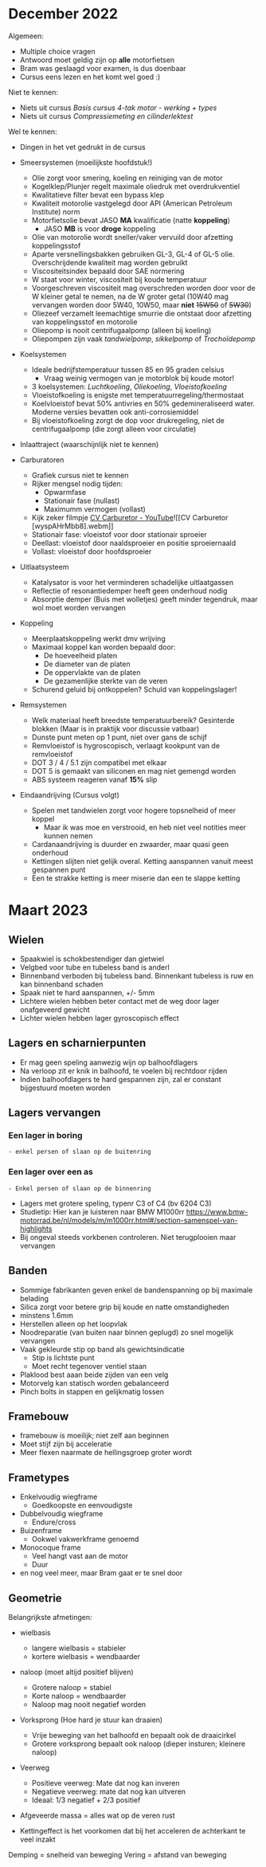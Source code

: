 
# December 2022
Algemeen:
- Multiple choice vragen
- Antwoord moet geldig zijn op **alle** motorfietsen
- Bram was geslaagd voor examen, is dus doenbaar
- Cursus eens lezen en het komt wel goed :)

Niet te kennen:
- Niets uit cursus *Basis cursus 4-tak motor - werking + types*
- Niets uit cursus *Compressiemeting en cilinderlektest*

Wel te kennen:
- Dingen in het vet gedrukt in de cursus
- Smeersystemen (moeilijkste hoofdstuk!)
	- Olie zorgt voor smering, koeling en reiniging van de motor
	- Kogelklep/Plunjer regelt maximale oliedruk met overdrukventiel
	- Kwalitatieve filter bevat een bypass klep
	- Kwaliteit motorolie vastgelegd door API (American Petroleum Institute) norm
	- Motorfietsolie bevat JASO **MA** kwalificatie (natte **koppeling**)
		- JASO **MB** is voor **droge** koppeling
	- Olie van motorolie wordt sneller/vaker vervuild door afzetting koppelingsstof
	- Aparte versnellingsbakken gebruiken GL-3, GL-4 of GL-5 olie. Overschrijdende kwaliteit mag worden gebruikt
	- Viscositeitsindex bepaald door SAE normering
	- W staat voor winter, viscositeit bij koude temperatuur
	- Voorgeschreven viscositeit mag overschreden worden door voor de W kleiner getal te nemen, na de W groter getal (10W40 mag vervangen worden door 5W40, 10W50, maar **niet** ~~15W50~~ of ~~5W30~~)
	- Oliezeef verzamelt leemachtige smurrie die ontstaat door afzetting van koppelingsstof en motorolie
	- Oliepomp is nooit centrifugaalpomp (alleen bij koeling)
	- Oliepompen zijn vaak *tandwielpomp*, *sikkelpomp* of *Trochoïdepomp*
	
- Koelsystemen
	- Ideale bedrijfstemperatuur tussen 85 en 95 graden celsius
		- Vraag weinig vermogen van je motorblok bij koude motor!
	- 3 koelsystemen: *Luchtkoeling*, *Oliekoeling*, *Vloeistofkoeling*
	- Vloeistofkoeling is enigste met temperatuurregeling/thermostaat
	- Koelvloeistof bevat 50% antivries en 50% gedemineraliseerd water. Moderne versies bevatten ook anti-corrosiemiddel
	- Bij vloeistofkoeling zorgt de dop voor drukregeling, niet de centrifugaalpomp (die zorgt alleen voor circulatie)

- Inlaattraject (waarschijnlijk niet te kennen)
- Carburatoren
	- Grafiek cursus niet te kennen
	- Rijker mengsel nodig tijden:
		- Opwarmfase
		- Stationair fase (nullast)
		- Maximumm vermogen (vollast)
	- Kijk zeker filmpje [CV Carburetor - YouTube](https://www.youtube.com/watch?v=wyspAHrMbb8)![[CV Carburetor [wyspAHrMbb8].webm]]
	- Stationair fase: vloeistof voor door stationair sproeier
	- Deellast: vloeistof door naaldsproeier en positie sproeiernaald
	- Vollast: vloeistof door hoofdsproeier

- Uitlaatsysteem
	- Katalysator is voor het verminderen schadelijke uitlaatgassen
	- Reflectie of resonantiedemper heeft geen onderhoud nodig
	- Absorptie demper (Buis met wolletjes) geeft minder tegendruk, maar wol moet worden vervangen
- Koppeling
	- Meerplaatskoppeling werkt dmv wrijving
	- Maximaal koppel kan worden bepaald door:
		- De hoeveelheid platen
		- De diameter van de platen
		- De oppervlakte van de platen
		- De gezamenlijke sterkte van de veren
	- Schurend geluid bij ontkoppelen? Schuld van koppelingslager!
- Remsystemen
	- Welk materiaal heeft breedste temperatuurbereik? Gesinterde blokken
	(Maar is in praktijk voor discussie vatbaar)
	- Dunste punt meten op 1 punt, niet over gans de schijf
	- Remvloeistof is hygroscopisch, verlaagt kookpunt van de remvloeistof
	- DOT 3 / 4 / 5.1 zijn compatibel met elkaar
	- DOT 5 is gemaakt van siliconen en mag niet gemengd worden
	- ABS systeem reageren vanaf **15%** slip

- Eindaandrijving (Cursus volgt) 
	- Spelen met tandwielen zorgt voor hogere topsnelheid of meer koppel
		- Maar ik was moe en verstrooid, en heb niet veel notities meer kunnen nemen
	- Cardanaandrijving is duurder en zwaarder, maar quasi geen onderhoud
	- Kettingen slijten niet gelijk overal. Ketting aanspannen vanuit meest gespannen punt
	- Een te strakke ketting is meer miserie dan een te slappe ketting



# Maart 2023
## Wielen
- Spaakwiel is schokbestendiger dan gietwiel
- Velgbed voor tube en tubeless band is anderl
- Binnenband verboden bij tubeless band. Binnenkant tubeless is ruw en kan binnenband schaden
- Spaak niet te hard aanspannen, +/- 5mm
- Lichtere wielen hebben beter contact met de weg door lager onafgeveerd gewicht
- Lichter wielen hebben lager gyroscopisch effect

## Lagers en scharnierpunten
- Er mag geen speling aanwezig wijn op balhoofdlagers
- Na verloop zit er knik in balhoofd, te voelen bij rechtdoor rijden
- Indien balhoofdlagers te hard gespannen zijn, zal er constant bijgestuurd moeten worden
## Lagers vervangen
### Een lager in boring
	- enkel persen of slaan op de buitenring
### Een lager over een as
	- Enkel persen of slaan op de binnenring
- Lagers met grotere speling, typenr C3 of C4 (bv 6204 C3)
- Studietip: Hier kan je luisteren naar BMW M1000rr https://www.bmw-motorrad.be/nl/models/m/m1000rr.html#/section-samenspel-van-highlights
- Bij ongeval steeds vorkbenen controleren. Niet terugplooien maar vervangen


## Banden
- Sommige fabrikanten geven enkel de bandenspanning op bij maximale belading
- Silica zorgt voor betere grip bij koude en natte omstandigheden
- minstens 1.6mm
- Herstellen alleen op het loopvlak
- Noodreparatie (van buiten naar binnen geplugd) zo snel mogelijk vervangen
- Vaak gekleurde stip op band als gewichtsindicatie
	- Stip is lichtste punt
	- Moet recht tegenover ventiel staan
- Plaklood best aaan beide zijden van een velg
- Motorvelg kan statisch worden gebalanceerd
- Pinch bolts in stappen en gelijkmatig lossen

## Framebouw
- framebouw is moeilijk; niet zelf aan beginnen
- Moet stijf zijn bij acceleratie
- Meer flexen naarmate de hellingsgroep groter wordt

## Frametypes
- Enkelvoudig wiegframe
	- Goedkoopste en eenvoudigste
- Dubbelvoudig wiegframe
	- Endure/cross
- Buizenframe
	- Ookwel vakwerkframe genoemd
- Monocoque frame
	- Veel hangt vast aan de motor
	- Duur
- en nog veel meer, maar Bram gaat er te snel door

## Geometrie
Belangrijkste afmetingen:
- wielbasis
	- langere wielbasis = stabieler
	- kortere wielbasis = wendbaarder
- naloop (moet altijd positief blijven)
	- Grotere naloop = stabiel
	- Korte naloop = wendbaarder
	- Naloop mag nooit negatief worden
- Vorksprong (Hoe hard je stuur kan draaien)
	- Vrije beweging van het balhoofd en bepaalt ook de draaicirkel
	- Grotere vorksprong bepaalt ook naloop (dieper insturen; kleinere naloop)

- Veerweg
	- Positieve veerweg: Mate dat nog kan inveren
	- Negatieve veerweg: mate dat nog kan uitveren
	- Ideaal: 1/3 negatief + 2/3 positief

- Afgeveerde massa = alles wat op de veren rust

- Kettingeffect is het voorkomen dat bij het acceleren de achterkant te veel inzakt

Demping = snelheid van beweging
Vering = afstand van beweging